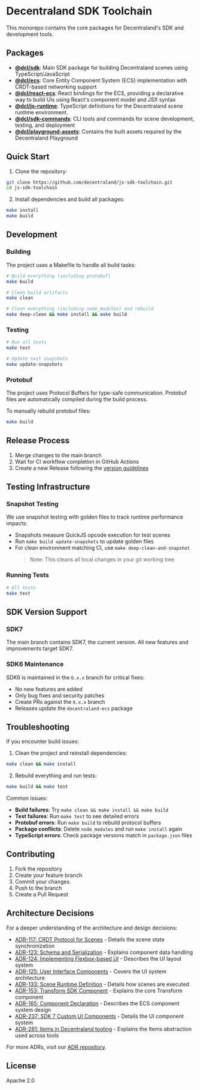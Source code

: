# Decentraland SDK Toolchain

This monorepo contains the core packages for Decentraland's SDK and development tools.

## Packages

- **[@dcl/sdk](packages/@dcl/sdk/README.md)**: Main SDK package for building Decentraland scenes using TypeScript/JavaScript
- **[@dcl/ecs](packages/@dcl/ecs/README.md)**: Core Entity Component System (ECS) implementation with CRDT-based networking support
- **[@dcl/react-ecs](packages/@dcl/react-ecs/README.md)**: React bindings for the ECS, providing a declarative way to build UIs using React's component model and JSX syntax
- **[@dcl/js-runtime](packages/@dcl/js-runtime/README.md)**: TypeScript definitions for the Decentraland scene runtime environment.
- **[@dcl/sdk-commands](packages/@dcl/sdk-commands/README.md)**: CLI tools and commands for scene development, testing, and deployment
- **[@dcl/playground-assets](packages/@dcl/playground-assets/README.md)**: Contains the built assets required by the Decentraland Playground

## Quick Start

1. Clone the repository:

```bash
git clone https://github.com/decentraland/js-sdk-toolchain.git
cd js-sdk-toolchain
```

2. Install dependencies and build all packages:

```bash
make install
make build
```

## Development

### Building

The project uses a Makefile to handle all build tasks:

```bash
# Build everything (including protobuf)
make build

# Clean build artifacts
make clean

# Clean everything (including node_modules) and rebuild
make deep-clean && make install && make build
```

### Testing

```bash
# Run all tests
make test

# Update test snapshots
make update-snapshots
```

### Protobuf

The project uses Protocol Buffers for type-safe communication. Protobuf files are automatically compiled during the build process.

To manually rebuild protobuf files:

```bash
make build
```

## Release Process

1. Merge changes to the main branch
2. Wait for CI workflow completion in GitHub Actions
3. Create a new Release following the [version guidelines](https://docs.decentraland.org/creator/releases/version-agreement/)

## Testing Infrastructure

### Snapshot Testing

We use snapshot testing with golden files to track runtime performance impacts:

- Snapshots measure QuickJS opcode execution for test scenes
- Run `make build update-snapshots` to update golden files
- For clean environment matching CI, use `make deep-clean-and-snapshot`
  > Note: This cleans all local changes in your git working tree

### Running Tests

```bash
# All tests
make test
```

## SDK Version Support

### SDK7

The main branch contains SDK7, the current version. All new features and improvements target SDK7.

### SDK6 Maintenance

SDK6 is maintained in the `6.x.x` branch for critical fixes:

- No new features are added
- Only bug fixes and security patches
- Create PRs against the `6.x.x` branch
- Releases update the `decentraland-ecs` package

## Troubleshooting

If you encounter build issues:

1. Clean the project and reinstall dependencies:

```bash
make clean && make install
```

2. Rebuild everything and run tests:

```bash
make build && make test
```

Common issues:

- **Build failures**: Try `make clean && make install && make build`
- **Test failures**: Run `make test` to see detailed errors
- **Protobuf errors**: Run `make build` to rebuild protocol buffers
- **Package conflicts**: Delete `node_modules` and run `make install` again
- **TypeScript errors**: Check package versions match in `package.json` files

## Contributing

1. Fork the repository
2. Create your feature branch
3. Commit your changes
4. Push to the branch
5. Create a Pull Request

## Architecture Decisions

For a deeper understanding of the architecture and design decisions:

- [ADR-117: CRDT Protocol for Scenes](https://adr.decentraland.org/adr/ADR-117) - Details the scene state synchronization
- [ADR-123: Schema and Serialization](https://adr.decentraland.org/adr/ADR-123) - Explains component data handling
- [ADR-124: Implementing Flexbox-based UI](https://adr.decentraland.org/adr/ADR-124) - Describes the UI layout system
- [ADR-125: User Interface Components](https://adr.decentraland.org/adr/ADR-125) - Covers the UI system architecture
- [ADR-133: Scene Runtime Definition](https://adr.decentraland.org/adr/ADR-133) - Details how scenes are executed
- [ADR-153: Transform SDK Component](https://adr.decentraland.org/adr/ADR-153) - Explains the core Transform component
- [ADR-165: Component Declaration](https://adr.decentraland.org/adr/ADR-165) - Describes the ECS component system design
- [ADR-237: SDK 7 Custom UI Components](https://adr.decentraland.org/adr/ADR-237) - Details the UI component system
- [ADR-281: Items in Decentraland tooling](https://adr.decentraland.org/adr/ADR-281) - Explains the Items abstraction used across tools

For more ADRs, visit our [ADR repository](https://adr.decentraland.org/).

## License

Apache 2.0
